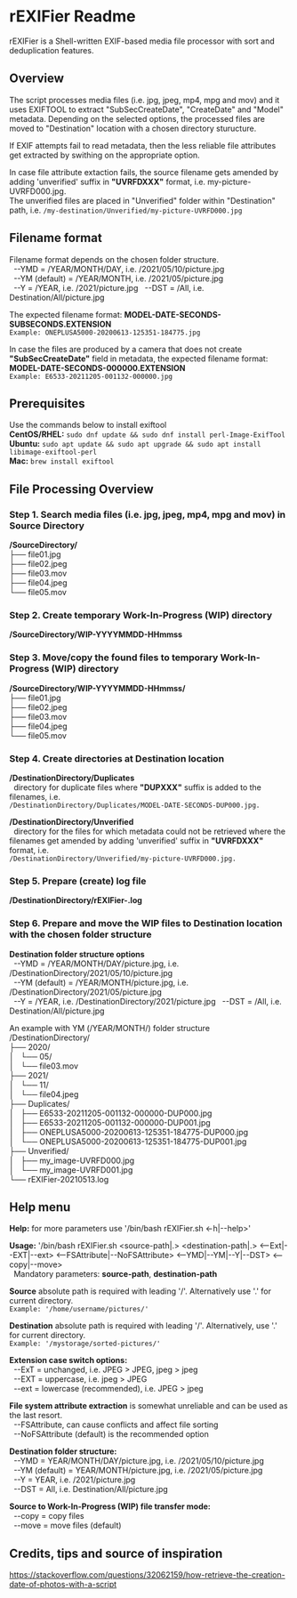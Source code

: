 # rEXIFier Readme
rEXIFier is a Shell-written EXIF-based media file processor with sort and deduplication features.

## Overview
The script processes media files (i.e. jpg, jpeg, mp4, mpg and mov) and it uses EXIFTOOL to extract "SubSecCreateDate", "CreateDate" and "Model" metadata. Depending on the selected options, the processed files are moved to "Destination" location with a chosen directory sturucture.

If EXIF attempts fail to read metadata, then the less reliable file attributes get extracted by swithing on the appropriate option.

In case file attribute extaction fails, the source filename gets amended by adding 'unverified' suffix in **"UVRFDXXX"** format, i.e. my-picture-UVRFD000.jpg.  
The unverified files are placed in "Unverified" folder within "Destination" path, i.e. ```/my-destination/Unverified/my-picture-UVRFD000.jpg```

## Filename format
Filename format depends on the chosen folder structure.  
&nbsp;&nbsp;--YMD = /YEAR/MONTH/DAY, i.e. /2021/05/10/picture.jpg  
&nbsp;&nbsp;--YM (default) = /YEAR/MONTH, i.e. /2021/05/picture.jpg  
&nbsp;&nbsp;--Y = /YEAR, i.e. /2021/picture.jpg
&nbsp;&nbsp;--DST = /All, i.e. Destination/All/picture.jpg

The expected filename format: **MODEL-DATE-SECONDS-SUBSECONDS.EXTENSION**  
```Example: ONEPLUSA5000-20200613-125351-184775.jpg```

In case the files are produced by a camera that does not create **"SubSecCreateDate"** field in metadata, the expected filename format: **MODEL-DATE-SECONDS-000000.EXTENSION**  
```Example: E6533-20211205-001132-000000.jpg```

## Prerequisites 
Use the commands below to install exiftool  
**CentOS/RHEL:** ```sudo dnf update && sudo dnf install perl-Image-ExifTool```  
**Ubuntu:** ```sudo apt update && sudo apt upgrade && sudo apt install libimage-exiftool-perl```  
**Mac:** ```brew install exiftool```

## File Processing Overview

### Step 1. Search media files (i.e. jpg, jpeg, mp4, mpg and mov) in Source Directory
**/SourceDirectory/**  
├── file01.jpg  
├── file02.jpeg  
├── file03.mov  
├── file04.jpeg  
└── file05.mov

### Step 2. Create temporary Work-In-Progress (WIP) directory
**/SourceDirectory/WIP-YYYYMMDD-HHmmss**  

### Step 3. Move/copy the found files to temporary Work-In-Progress (WIP) directory
**/SourceDirectory/WIP-YYYYMMDD-HHmmss/**  
├── file01.jpg  
├── file02.jpeg  
├── file03.mov  
├── file04.jpeg  
└── file05.mov

### Step 4. Create directories at Destination location
**/DestinationDirectory/Duplicates**  
&nbsp;&nbsp;directory for duplicate files where **"DUPXXX"** suffix is added to the filenames, i.e.  
```/DestinationDirectory/Duplicates/MODEL-DATE-SECONDS-DUP000.jpg.```

**/DestinationDirectory/Unverified**  
&nbsp;&nbsp;directory for the files for which metadata could not be retrieved where the filenames get amended by adding 'unverified' suffix in **"UVRFDXXX"** format, i.e.  
```/DestinationDirectory/Unverified/my-picture-UVRFD000.jpg.```

### Step 5. Prepare (create) log file
**/DestinationDirectory/rEXIFier-<YYYYMMDD>.log**

### Step 6. Prepare and move the WIP files to Destination location with the chosen folder structure
**Destination folder structure options**  
&nbsp;&nbsp;--YMD = /YEAR/MONTH/DAY/picture.jpg, i.e. /DestinationDirectory/2021/05/10/picture.jpg  
&nbsp;&nbsp;--YM (default) = /YEAR/MONTH/picture.jpg, i.e. /DestinationDirectory/2021/05/picture.jpg  
&nbsp;&nbsp;--Y = /YEAR, i.e. /DestinationDirectory/2021/picture.jpg
&nbsp;&nbsp;--DST = /All, i.e. Destination/All/picture.jpg

An example with YM (/YEAR/MONTH/) folder structure
/DestinationDirectory/  
├── 2020/  
│   └── 05/  
│       └── file03.mov  
├── 2021/  
│   └── 11/  
│       └── file04.jpeg  
├── Duplicates/  
│   ├── E6533-20211205-001132-000000-DUP000.jpg  
│   ├── E6533-20211205-001132-000000-DUP001.jpg  
│   ├── ONEPLUSA5000-20200613-125351-184775-DUP000.jpg  
│   └── ONEPLUSA5000-20200613-125351-184775-DUP001.jpg  
├── Unverified/    
│   ├── my_image-UVRFD000.jpg  
│   └── my_image-UVRFD001.jpg  
└── rEXIFier-20210513.log

## Help menu
**Help:** for more parameters use '/bin/bash rEXIFier.sh <-h|--help>'

**Usage:** '/bin/bash rEXIFier.sh <source-path|.> <destination-path|.> <--Ext|--EXT|--ext> <--FSAttribute|--NoFSAttribute> <--YMD|--YM|--Y|--DST> <--copy|--move>  
&nbsp;&nbsp;Mandatory parameters: **source-path**, **destination-path**

**Source** absolute path is required with leading '/'. Alternatively use '.' for current directory.  
```Example: '/home/username/pictures/'```

**Destination** absolute path is required with leading '/'. Alternatively, use '.' for current directory.  
```Example: '/mystorage/sorted-pictures/'```

**Extension case switch options:**  
&nbsp;&nbsp;--ExT = unchanged, i.e. JPEG > JPEG, jpeg > jpeg  
&nbsp;&nbsp;--EXT = uppercase, i.e. jpeg > JPEG  
&nbsp;&nbsp;--ext = lowercase (recommended), i.e. JPEG > jpeg  

**File system attribute extraction** is somewhat unreliable and can be used as the last resort.  
&nbsp;&nbsp;--FSAttribute, can cause conflicts and affect file sorting  
&nbsp;&nbsp;--NoFSAttribute (default) is the recommended option  

**Destination folder structure:**  
&nbsp;&nbsp;--YMD = YEAR/MONTH/DAY/picture.jpg, i.e. /2021/05/10/picture.jpg  
&nbsp;&nbsp;--YM (default) = YEAR/MONTH/picture.jpg, i.e. /2021/05/picture.jpg  
&nbsp;&nbsp;--Y = YEAR, i.e. /2021/picture.jpg  
&nbsp;&nbsp;--DST = All, i.e. Destination/All/picture.jpg

**Source to Work-In-Progress (WIP) file transfer mode:**  
&nbsp;&nbsp;--copy = copy files  
&nbsp;&nbsp;--move = move files (default)

## Credits, tips and source of inspiration  
https://stackoverflow.com/questions/32062159/how-retrieve-the-creation-date-of-photos-with-a-script
